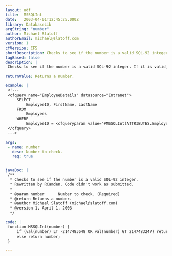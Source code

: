 ```yaml
---
layout: udf
title:  MSSQLInt
date:   2003-04-01T12:45:25.000Z
library: DatabaseLib
argString: "number"
author: Michael Slatoff
authorEmail: michael@slatoff.com
version: 1
cfVersion: CF5
shortDescription: Checks to see if the number is a valid SQL-92 integer.
tagBased: false
description: |
 Checks to see if the number is a valid SQL-92 integer. If it is valid, return number else return 0.

returnValue: Returns a number.

example: |
 <!---
 <cfquery name="EmployeeDetails" datasource="Intranet">
     SELECT
         EmployeeID, FirstName, LastName
     FROM
         Employees
     WHERE
         EmployeeID = <cfqueryparam value="#MSSQLInt(ATTRIBUTES.EmployeeID)#" cfsqltype="CF_SQL_INTEGER">
 </cfquery>
 --->

args:
 - name: number
   desc: Number to check.
   req: true


javaDoc: |
 /**
  * Checks to see if the number is a valid SQL-92 integer.
  * Rewritten by RCamden. Code didn't work as submitted.
  * 
  * @param number      Number to check. (Required)
  * @return Returns a number. 
  * @author Michael Slatoff (michael@slatoff.com) 
  * @version 1, April 1, 2003 
  */

code: |
 function MSSQLInt(number) {
     if (val(number) LT -2147483648 OR val(number) GT 2147483247) return 0;
     else return number;
 }

---
```


